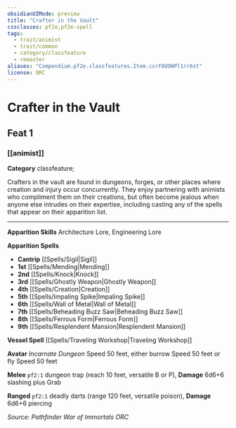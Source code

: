 ```yaml
---
obsidianUIMode: preview
title: "Crafter in the Vault"
cssclasses: pf2e,pf2e-spell
tags:
  - trait/animist
  - trait/common
  - category/classfeature
  - remaster
aliases: "Compendium.pf2e.classfeatures.Item.csrF8UOWPl1rr6st"
license: ORC
---
```

# Crafter in the Vault
## Feat 1
### [[animist]]

**Category** classfeature; 




Crafters in the vault are found in dungeons, forges, or other places where creation and injury occur concurrently. They enjoy partnering with animists who compliment them on their creations, but often become jealous when anyone else intrudes on their expertise, including casting any of the spells that appear on their apparition list.

* * *

**Apparition Skills** Architecture Lore, Engineering Lore

**Apparition Spells**

*   **Cantrip** [[Spells/Sigil|Sigil]]
*   **1st** [[Spells/Mending|Mending]]
*   **2nd** [[Spells/Knock|Knock]]
*   **3rd** [[Spells/Ghostly Weapon|Ghostly Weapon]]
*   **4th** [[Spells/Creation|Creation]]
*   **5th** [[Spells/Impaling Spike|Impaling Spike]]
*   **6th** [[Spells/Wall of Metal|Wall of Metal]]
*   **7th** [[Spells/Beheading Buzz Saw|Beheading Buzz Saw]]
*   **8th** [[Spells/Ferrous Form|Ferrous Form]]
*   **9th** [[Spells/Resplendent Mansion|Resplendent Mansion]]

**Vessel Spell** [[Spells/Traveling Workshop|Traveling Workshop]]

**Avatar** _Incarnate Dungeon_ Speed 50 feet, either burrow Speed 50 feet or fly Speed 50 feet

**Melee** `pf2:1` dungeon trap (reach 10 feet, versatile B or P), **Damage** 6d6+6 slashing plus Grab

**Ranged** `pf2:1` deadly darts (range 120 feet, versatile poison), **Damage** 6d6+6 piercing

*Source: Pathfinder War of Immortals*
*ORC*
